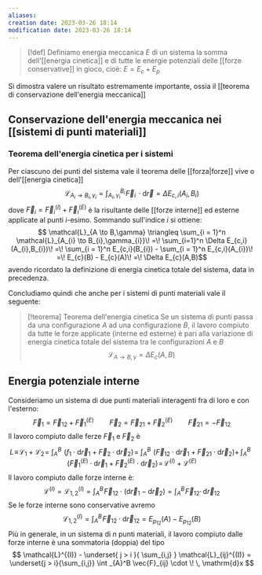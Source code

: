```yaml
---
aliases: 
creation date: 2023-03-26 18:14
modification date: 2023-03-26 18:14
---
```


>[!def]
>Definiamo energia meccanica $E$ di un sistema la somma dell'[[energia cinetica]] e di tutte le energie potenziali delle [[forze conservative]] in gioco, cioè: $E = E_{c} + E_{p}$


Si dimostra valere un risultato estremamente importante, ossia il [[teorema di conservazione dell'energia meccanica]]


## Conservazione dell'energia meccanica nei [[sistemi di punti materiali]]

### Teorema dell'energia cinetica per i sistemi
Per ciascuno dei punti del sistema vale il teorema delle [[forza|forze]] vive o dell'[[energia cinetica]]
$$ \mathcal{L}_{A_{i} \to B_{i},\gamma_{i}} = \int _{A_{i},\gamma_{i}}^{B_{i}} \!\vec{F}_{i} \, \cdot\mathrm{d}\vec{r} = \Delta E_{c,i}(A_{i},B_{i}) $$
dove $\vec{F}_{i} = \vec{F}_{i}^{(I)} + \vec{F}_{i}^{(E)}$ è la risultante delle [[forze interne]] ed esterne applicate al punti $i$-esimo. Sommando sull'indice $i$ si ottiene:
$$ \mathcal{L}_{A \to B,\gamma} \triangleq \sum_{i = 1}^n \mathcal{L}_{A_{i} \to B_{i},\gamma_{i}}\! =\! \sum_{i=1}^n \Delta E_{c,i}(A_{i},B_{i})\! =\! \sum_{i = 1}^n E_{c,i}(B_{i}) - \sum_{i = 1}^n E_{c,i}(A_{i})\! =\! E_{c}(B) - E_{c}(A)\! =\! \Delta E_{c}(A,B)$$
avendo ricordato la definizione di energia cinetica totale del sistema, data in precedenza.

Concludiamo quindi che anche per i sistemi di punti materiali vale il seguente:

>[!teorema] Teorema dell'energia cinetica
>Se un sistema di punti passa da una configurazione $A$ ad una configurazione $B$, il lavoro compiuto da tutte le forze applicate (interne ed esterne) è pari alla variazione di energia cinetica totale del sistema tra le configurazioni $A$ e $B$
>$$ \mathcal{L}_{A \to B,\gamma} = \Delta E_{c} (A,B) $$


## Energia potenziale interne
Consideriamo un sistema di due punti materiali interagenti fra di loro e con l'esterno:
$$ \vec{F}_{1} = \vec{F}_{12} + \vec{F}_{1}^{(E)}\qquad \vec{F}_{2} = \vec{F}_{21} + \vec{F}_{2}^{(E)}\qquad \vec{F}_{21} = -\vec{F}_{12} $$
Il lavoro compiuto dalle ferze $\vec{F}_{1}$ e $\vec{F}_{2}$ è
$$ L\! \equiv\! \mathcal{L}_{1} + \mathcal{L}_{2}\! =\!\!\! \int _{A}^B \!\!\!\! (f_{1} \cdot\mathrm{d}\vec{r}_{1} + \vec{F}_{2} \cdot \mathrm{d}\vec{r}_{2}) \!=\!\!\!\int _{A}^B \!\!\!\!(\vec{F}_{12} \cdot \mathrm{d}\vec{r}_{1} + \vec{F}_{21} \cdot \mathrm{d}\vec{r}_{2}) + \!\!\int_{A}^B \!\!\!\!\! (\vec{F}_{1}^{(E)} \cdot \mathrm{d}\vec{r}_{1} + \vec{F}_{2}^{(E)} \cdot \mathrm{d}\vec{r}_{2})\! =\! \mathcal{L}^{(I)} + \mathcal{L}^{(E)}    $$
Il lavoro compiuto dalle forze interne è:
$$\mathcal{L}^{(I)} = \mathcal{L}_{1,2}^{(I)} = \int _{A}^{B} \!\vec{F}_{12} \cdot (\mathrm{d}\vec{r}_{1} - \mathrm{d}\vec{r}_{2}) = \int _{A}^B \!\vec{F}_{12} \cdot \, \mathrm{d}\vec{r}_{12} $$
Se le forze interne sono conservative avremo
$$ \mathcal{L}_{1,2}^{(I)} = \int _{A}^B \!\vec{F}_{12} \cdot \mathrm{d}\vec{r}_{12} = E_{p_{12}}(A) - E_{p_{12}}(B)  $$
Più in generale, in un sistema di $n$ punti materiali, il lavoro compiuto dalle forze interne è una sommatoria (doppia) del tipo
$$ \mathcal{L}^{(I)} - \underset{ j > i }{ \sum_{i,j} } \mathcal{L}_{ij}^{(I)} = \underset{j > i}{\sum_{i,j}} \int _{A}^B \vec{F}_{ij} \cdot  \! \, \mathrm{d}x  $$